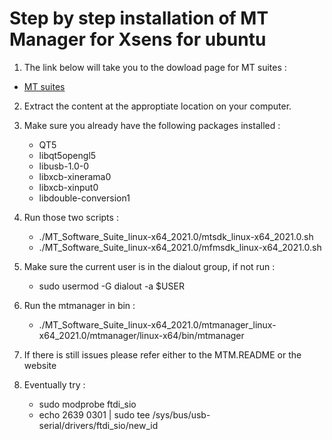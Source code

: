 # Step by step installation of MT Manager for Xsens for ubuntu

1. The link below will take you to the dowload page for MT suites :
- [MT suites](https://www.xsens.com/cs/c/?cta_guid=d6a8454e-6db4-41e7-9f81-f8fc1c4891b3&signature=AAH58kEGRt-HjO-_B4RpFVk6-ZLOuf5bEQ&pageId=27796161161&placement_guid=e7ef7e11-db88-4d9e-b36e-3f937ea4ae15&click=9edf9fc8-722e-42d8-a0ff-d59bdf257560&hsutk=fef1a0dbcad427c681f2efdf4f33c898&canon=https%3A%2F%2Fwww.xsens.com%2Fsoftware-downloads&utm_referrer=https%3A%2F%2Fwww.google.com%2F&portal_id=3446270&redirect_url=APefjpEGB1TVqzydIzitzG1PPZsBr6jROufKhCeIaibXXK6HscV41ZMW2Tdzjbau2D0ynRMErzJFAOfSopaqvKoLdpjSEPOFiS-sN-hB958IECiusBcCPUPeYDS3fQNkpk8wdhBKA4q3fu8rD_lvo3Dbv3UD4tf-fwNDNqSwlRk9fTbdzu0QK2Wyg8LBFGSfPlO3moL0m6kGzJt4psRXBYaDbPQMNkIfA1vXlpbrXeN_oU0rUGp7sUrCDpeuOx5aipUOXApFZLdm363ZE7I_DvnmZ-ptUT0zDUM6v9_eUaAB4qydYTPoOMg&__hstc=81749512.fef1a0dbcad427c681f2efdf4f33c898.1627636119175.1628242182879.1628245774599.5&__hssc=81749512.4.1628245774599&__hsfp=1746458010&contentType=standard-page)

2. Extract the content at the approptiate location on your computer.

3. Make sure you already have the following packages installed :
   - QT5
   - libqt5opengl5
   - libusb-1.0-0
   - libxcb-xinerama0
   - libxcb-xinput0
   - libdouble-conversion1

4. Run those two scripts :
   - ./MT_Software_Suite_linux-x64_2021.0/mtsdk_linux-x64_2021.0.sh
   - ./MT_Software_Suite_linux-x64_2021.0/mfmsdk_linux-x64_2021.0.sh

5. Make sure the current user is in the dialout group, if not run : 
   - sudo usermod -G dialout -a $USER

6. Run the mtmanager in bin :
   - ./MT_Software_Suite_linux-x64_2021.0/mtmanager_linux-x64_2021.0/mtmanager/linux-x64/bin/mtmanager

7. If there is still issues please refer either to the MTM.README or the website

8. Eventually try :
   - sudo modprobe ftdi_sio
   - echo 2639 0301 | sudo tee /sys/bus/usb-serial/drivers/ftdi_sio/new_id


